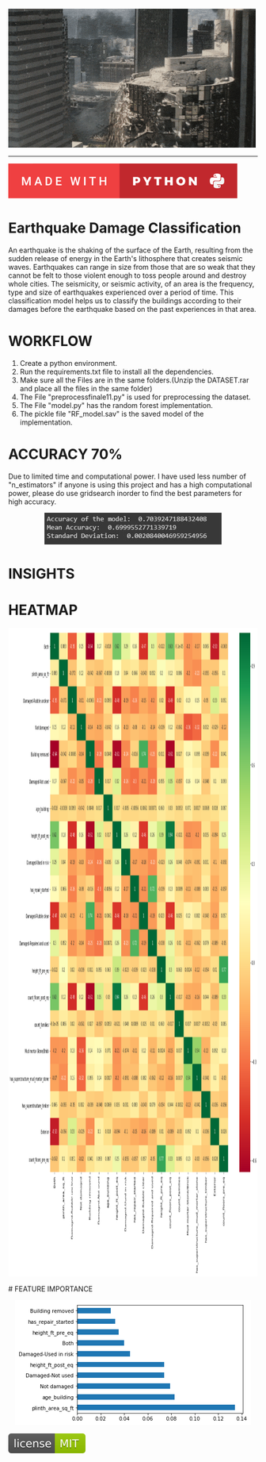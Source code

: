 ![](https://github.com/Raahul46/Earthquake-damage-classification/blob/master/Images/source.gif)

<hr></hr>

[![forthebadge made-with-python](https://github.com/Raahul46/Earthquake-damage-classification/blob/master/Images/python%20badge.svg)](https://www.python.org/)

# Earthquake Damage Classification
An earthquake is the shaking of the surface of the Earth, resulting from the sudden release of energy in the Earth's lithosphere that creates seismic waves. Earthquakes can range in size from those that are so weak that they cannot be felt to those violent enough to toss people around and destroy whole cities. The seismicity, or seismic activity, of an area is the frequency, type and size of earthquakes experienced over a period of time. This classification model helps us to classify the buildings according to their damages before the earthquake based on the past experiences in that area.

# WORKFLOW
1. Create a python environment.
2. Run the requirements.txt file to install all the dependencies.
3. Make sure all the Files are in the same folders.(Unzip the DATASET.rar and place all the files in the same folder)
4. The File "preprocessfinale11.py" is used for preprocessing the dataset.
5. The File "model.py" has the random forest implementation.
6. The pickle file "RF_model.sav" is the saved model of the implementation.

# ACCURACY 70% 
Due to limited time and computational power. I have used less number of "n_estimators" if anyone is using this project and has a high computational power, please do use gridsearch inorder to find the best parameters for high accuracy.
<p align="center">
  <img width="358" height="64" src="https://github.com/Raahul46/Earthquake-damage-classification/blob/master/Images/Capture.JPG">
</p>

# INSIGHTS

# HEATMAP
<p align="center">
  <img width="1250" height="1307" src="https://github.com/Raahul46/Earthquake-damage-classification/blob/master/Images/heat.png">
</p>
# FEATURE IMPORTANCE
<p align="center">
  <img width="476" height="252" src="https://github.com/Raahul46/Earthquake-damage-classification/blob/master/Images/impo.png">
</p>


[![MIT license](https://github.com/Raahul46/Earthquake-damage-classification/blob/master/Images/mit.svg)](https://lbesson.mit-license.org/)
